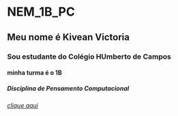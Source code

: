 # NEM_1B_PC
## Meu nome é Kivean Victoria
### Sou estudante do Colégio HUmberto de Campos
#### minha turma é o 1B
##### Disciplina de Pensamento Computacional
###### [clique aqui](https://youtu.be/jvm6DpqqbLk)
